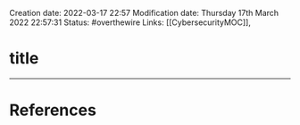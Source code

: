 Creation date: 2022-03-17 22:57
Modification date: Thursday 17th March 2022 22:57:31
Status: #overthewire
Links: [[CybersecurityMOC]],

# title







___
# References